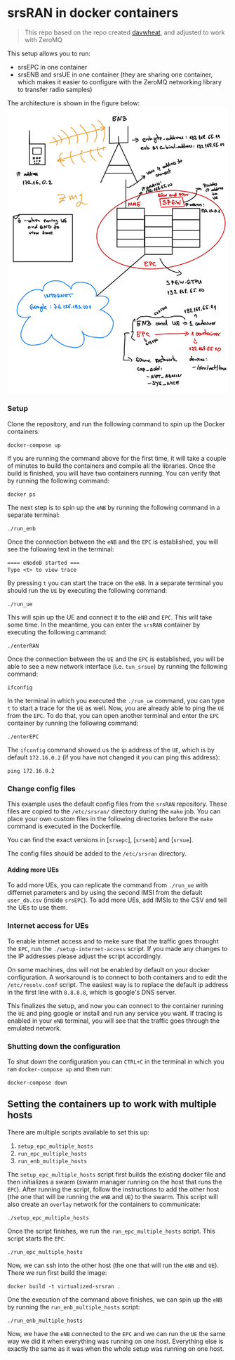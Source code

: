 # srsRAN in docker containers

> This repo based on the repo created [davwheat](https://github.com/davwheat/srsRAN-docker-emulated), and adjusted to work with ZeroMQ

This setup allows you to run:
- srsEPC in one container
- srsENB and srsUE in one container (they are sharing one container, which makes it easier to configure with the ZeroMQ networking library to transfer radio samples)

The architecture is shown in the figure below:
![Architecture](https://github.com/merimdzaferagic/virtualized_srsRAN/blob/master/figures/overview.jpg?raw=true)



### Setup

Clone the repository, and run the following command to spin up the Docker containers:

    docker-compose up

If you are running the command above for the first time, it will take a couple of minutes to build the containers and compile all the libraries.
Once the build is finished, you will have two containers running. You can verify that by running the following command:

    docker ps

The next step is to spin up the `eNB` by running the following command in a separate terminal:

    ./run_enb

Once the connection between the `eNB` and the `EPC` is established, you will see the following text in the terminal:

    ==== eNodeB started ===
    Type <t> to view trace

By pressing `t` you can start the trace on the `eNB`. In a separate terminal you should run the `UE` by executing the following command:

    ./run_ue

This will spin up the UE and connect it to the `eNB` and `EPC`. This will take some time. In the meantime, you can enter the `srsRAN` container by executing the following cammand:

    ./enterRAN

Once the connection between the `UE` and the `EPC` is established, you will be able to see a new network interface (i.e. `tun_srsue`) by running the following command:

    ifconfig

In the terminal in which you executed the `./run_ue` command, you can type `t` to start a trace for the `UE` as well.
Now, you are already able to ping the `UE` from the `EPC`. To do that, you can open another terminal and enter the `EPC` container by running the following command:

    ./enterEPC

The `ifconfig` command showed us the ip address of the `UE`, which is by default `172.16.0.2` (if you have not changed it you can ping this address):

    ping 172.16.0.2

### Change config files

This example uses the default config files from the `srsRAN` repository. These files are copied
to the `/etc/srsran/` directory during the `make` job. You can place your own custom files in the
following directories before the `make` command is executed in the Dockerfile.

You can find the exact versions in [`srsepc`], [`srsenb`] and [`srsue`].

The config files should be added to the `/etc/srsran` directory.

[srsepc]: https://github.com/srsran/srsran/tree/master/srsepc
[srsenb]: https://github.com/srsran/srsran/tree/master/srsenb
[srsue]: https://github.com/srsran/srsran/tree/master/srsue

#### Adding more UEs

To add more UEs, you can replicate the command from `./run_ue` with differnet parameters and
by using the second IMSI from the default `user_db.csv` (inside `srsEPC`). To add more UEs,
add IMSIs to the CSV and tell the UEs to use them.

### Internet access for UEs

To enable internet access and to meke sure that the traffic goes throught the `EPC`, run the
`./setup-internet-access` script. If you made any changes to the IP addresses please adjust the
script accordingly.

On some machines, dns will not be enabled by default on your docker configuration. A workaround is to
connect to both containers and to edit the `/etc/resolv.conf` script. The easiest way is to replace the
default ip address in the first line with `8.8.8.8`, which is google's DNS server.

This finalizes the setup, and now you can connect to the container running the `UE` and ping google or install
and run any service you want. If tracing is enabled in your `eNB` terminal, you will see that the traffic goes
through the emulated network.

### Shutting down the configuration

To shut down the configuration you can `CTRL+C` in the terminal in which you ran `docker-compose up` and then run:

    docker-compose down
    
## Setting the containers up to work with multiple hosts 

There are multiple scripts available to set this up: 
1. `setup_epc_multiple_hosts`
2. `run_epc_multiple_hosts`
3. `run_enb_multiple_hosts`

The `setup_epc_multiple_hosts` script first builds the existing docker file and then initializes a swarm (swarm manager 
running on the host that runs the `EPC`). After running the script, follow the instructions to add the other host (the one 
that will be running the `eNB` and `UE`) to the swarm. This script will also create an `overlay` network for the containers 
to communicate: 

    ./setup_epc_multiple_hosts

Once the script finishes, we run the `run_epc_multiple_hosts` script. This script starts the `EPC`. 

    ./run_epc_multiple_hosts

Now, we can ssh into the other host (the one that will run the `eNB` and `UE`). There we run first build the image: 

    docker build -t virtualized-srsran .

One the execution of the command above finishes, we can spin up the `eNB` by running the `run_enb_multiple_hosts` script: 

    ./run_enb_multiple_hosts

Now, we have the `eNB` connected to the `EPC` and we can run the `UE` the same way we did it when everything was running on one host. 
Everything else is exactly the same as it was when the whole setup was running on one host.
